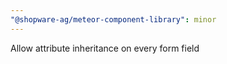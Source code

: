 ```yaml
---
"@shopware-ag/meteor-component-library": minor
---
```


Allow attribute inheritance on every form field

